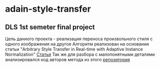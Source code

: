 # adain-style-transfer
## DLS 1st semeter final project
Цель данного проекта - реализация переноса произвольного стиля с одного изображения на другое
Алгоритм реализован на основании статьи "Arbitrary Style Transfer in Real-time with Adaptive Instance Normalization" 
[Статья](https://arxiv.org/abs/1703.06868)
Так же для разбора с малопонятными деталями анализировался код авторов метода из этого [репозитория](https://github.com/xunhuang1995/AdaIN-style)